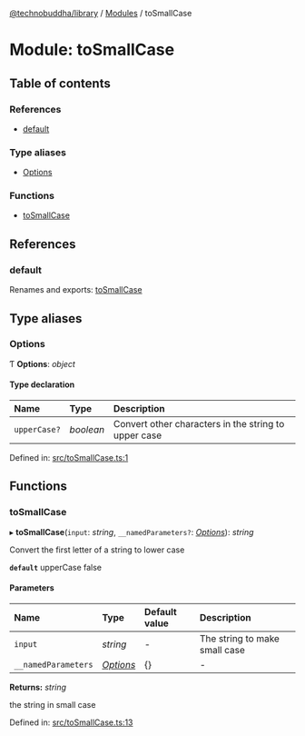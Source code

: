 [@technobuddha/library](../..) / [Modules](../Modules.md) / toSmallCase

# Module: toSmallCase

## Table of contents

### References

- [default](tosmallcase.md#default)

### Type aliases

- [Options](tosmallcase.md#options)

### Functions

- [toSmallCase](tosmallcase.md#tosmallcase)

## References

### default

Renames and exports: [toSmallCase](tosmallcase.md#tosmallcase)

## Type aliases

### Options

Ƭ **Options**: *object*

#### Type declaration

| Name | Type | Description |
| :------ | :------ | :------ |
| `upperCase?` | *boolean* | Convert other characters in the string to upper case |

Defined in: [src/toSmallCase.ts:1](../src/toSmallCase.ts#L1)

## Functions

### toSmallCase

▸ **toSmallCase**(`input`: *string*, `__namedParameters?`: [*Options*](tosmallcase.md#options)): *string*

Convert the first letter of a string to lower case

**`default`** upperCase false

#### Parameters

| Name | Type | Default value | Description |
| :------ | :------ | :------ | :------ |
| `input` | *string* | - | The string to make small case |
| `__namedParameters` | [*Options*](tosmallcase.md#options) | {} | - |

**Returns:** *string*

the string in small case

Defined in: [src/toSmallCase.ts:13](../src/toSmallCase.ts#L13)
